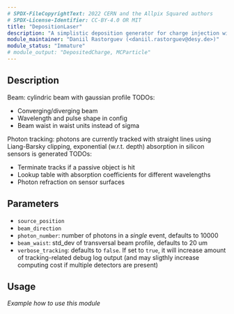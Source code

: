 ```yaml
---
# SPDX-FileCopyrightText: 2022 CERN and the Allpix Squared authors
# SPDX-License-Identifier: CC-BY-4.0 OR MIT
title: "DepositionLaser"
description: "A simplistic deposition generator for charge injection with a laser. Mainly intended for TCT studies simulations."
module_maintainer: "Daniil Rastorguev (<daniil.rastorguev@desy.de>)"
module_status: "Immature"
# module_output: "DepositedCharge, MCParticle"
---
```


## Description

Beam: cylindric beam with gaussian profile
TODOs:
* Converging/diverging beam
* Wavelength and pulse shape in config
* Beam waist in waist units instead of sigma

Photon tracking: photons are currently tracked with straight lines using Liang-Barsky clipping, exponential (w.r.t. depth) absorption in silicon sensors is generated
TODOs:
* Terminate tracks if a passive object is hit 
* Lookup table with absorption coefficients for different wavelengths
* Photon refraction on sensor surfaces





## Parameters
* `source_position`
* `beam_direction`
* `photon_number`: number of photons in a *single* event, defaults to 10000
* `beam_waist`: std_dev of transversal beam profile, defaults to  20 um
* `verbose_tracking`: defaults to `false`. If set to `true`, it will increase amount of tracking-related debug log output (and may sligthly increase computing cost if multiple detectors are present)

## Usage
*Example how to use this module*
